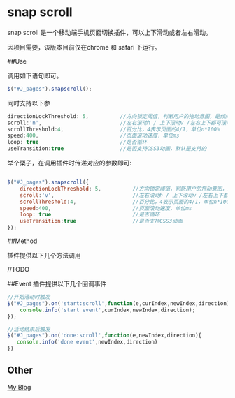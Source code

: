 snap scroll
=====

snap scroll 是一个移动端手机页面切换插件，可以上下滑动或者左右滑动。

因项目需要，该版本目前仅在chrome 和 safari 下运行。


##Use

调用如下语句即可。
```js
$("#J_pages").snapscroll();
```
同时支持以下参
```js
directionLockThreshold: 5,          //方向锁定阈值，判断用户的拖动意图，是倾向x方向拖动还是y方向
scroll:'n',                         //左右滚动h / 上下滚动v /左右上下都可滚动n
scrollThreshold:4,                  //百分比，4表示页面的4/1，单位n*100%
speed:400,                          //页面滚动速度，单位ms
loop: true                          //是否循环
useTransition:true                  //是否支持CSS3动画，默认是支持的
```

举个栗子，在调用插件时传递对应的参数即可:
```js

$("#J_pages").snapscroll({
    directionLockThreshold: 5,          //方向锁定阈值，判断用户的拖动意图，是倾向x方向拖动还是y方向
    scroll:'v',                         //左右滚动h / 上下滚动v /左右上下都可滚动n
    scrollThreshold:4,                  //百分比，4表示页面的4/1，单位n*100%
    speed:400,                          //页面滚动速度，单位ms
    loop: true                          //是否循环
    useTransition:true                  //是否支持CSS3动画
});

```

##Method

插件提供以下几个方法调用

//TODO

##Event
插件提供以下几个回调事件
```js
//开始滑动时触发
$("#J_pages").on('start:scroll',function(e,curIndex,newIndex,direction){
    console.info('start event',curIndex,newIndex,direction);
});

//活动结束后触发
$("#J_pages").on('done:scroll',function(e,newIndex,direction){
   console.info('done event',newIndex,direction)
})

```

## Other
[My Blog](http://f2evarman.github.io)

